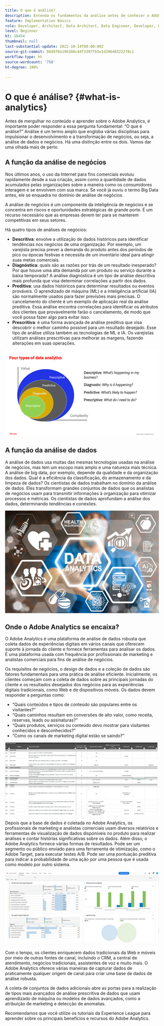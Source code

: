 ```yaml
---
title: O que é análise?
description: Entenda os fundamentos da análise antes de conhecer o Adobe Analytics
feature: Implementation Basics
role: Developer, Architect, Data Architect, Data Engineer, Developer, Leader, User
level: Beginner
kt: 10454
thumbnail: null
last-substantial-update: 2022-10-14T00:00:00Z
source-git-commit: 08d9f0a196306c44f3397fb5e1d396483222f8c1
workflow-type: ht
source-wordcount: '758'
ht-degree: 100%

---
```


# O que é análise? {#what-is-analytics}

Antes de mergulhar no conteúdo e aprender sobre o Adobe Analytics, é importante poder responder a essa pergunta fundamental: “O que é análise?” Análise é um termo amplo que engloba várias disciplinas para impulsionar o desenvolvimento e a transformação de negócios, ou seja, a análise de dados e negócios. Há uma distinção entre os dois. Vamos dar uma olhada mais de perto.

## A função da análise de negócios

Nos últimos anos, o uso da Internet para fins comerciais evoluiu rapidamente desde a sua criação, assim como a quantidade de dados acumulados pelas organizações sobre a maneira como os consumidores interagem e se envolvem com sua marca. Se você já ouviu o termo Big Data antes, ele se enquadra no domínio de análise de negócios.

A análise de negócios é um componente da inteligência de negócios e se concentra em riscos e oportunidades estratégicas de grande porte. É um recurso necessário que as empresas devem ter para se manterem competitivas em seus setores.

Há quatro tipos de análises de negócios:

* **Descritiva**: envolve a utilização de dados históricos para identificar tendências nos negócios de uma organização. Por exemplo, um varejista precisa prever a demanda do produto antes dos períodos de pico ou épocas festivas e necessita de um inventário ideal para atingir suas metas comerciais.
* **Diagnóstica**: quais são as razões por trás de um resultado inesperado? Por que houve uma alta demanda por um produto ou serviço durante a baixa temporada? A análise diagnóstica é um tipo de análise descritiva mais profunda que visa determinar correlações a partir dos dados.
* **Preditiva**: usa dados históricos para determinar resultados ou eventos prováveis. O aprendizado de máquina (ML) e a inteligência artificial (IA) são normalmente usados para fazer previsões mais precisas. O cancelamento do cliente é um exemplo de aplicação real da análise preditiva. Essa análise encontra correlações para identificar os atributos dos clientes que provavelmente farão o cancelamento, de modo que você possa fazer algo para evitar isso.
* **Prescritiva**: é uma forma avançada de análise preditiva que visa descobrir o melhor caminho possível para um resultado desejado. Esse tipo de análise utiliza também as tecnologias de ML e IA. Os varejistas utilizam análises prescritivas para melhorar as margens, fazendo alterações em suas operações.

![data-analytics-types](../what-can-aa-do-for-me/assets/data_analytics_types.png)

## A função da análise de dados

A análise de dados usa muitas das mesmas tecnologias usadas na análise de negócios, mas tem um escopo mais amplo e uma natureza mais técnica. A análise de big data, por exemplo, depende da qualidade e da organização dos dados. Qual é a eficiência da classificação, do armazenamento e da limpeza de dados? Os cientistas de dados trabalham no domínio da análise de dados. Eles transformam grandes conjuntos de dados que os analistas de negócios usam para transmitir informações à organização para otimizar processos e métricas. Os cientistas de dados aprofundam a análise dos dados, determinando tendências e conexões.

![data-analytics](../what-can-aa-do-for-me/assets/data_analytics.png)

## Onde o Adobe Analytics se encaixa?

O Adobe Analytics é uma plataforma de análise de dados robusta que coleta dados de experiências digitais em vários canais que oferecem suporte à jornada do cliente e fornece ferramentas para analisar os dados. É uma plataforma usada com frequência por profissionais de marketing e analistas comerciais para fins de análise de negócios.

Os requisitos de negócios, o design de dados e a coleção de dados são fatores fundamentais para uma prática de análise eficiente. Inicialmente, os clientes começam com a coleta de dados sobre as principais jornadas do cliente e os resultados desejados dos negócios para as experiências digitais tradicionais, como Web e de dispositivos móveis. Os dados devem responder a perguntas como:

* “Quais conteúdos e tipos de conteúdo são populares entre os visitantes?”
* “Quais caminhos resultam em conversões de alto valor, como receita, reservas, leads ou assinaturas?”
* “Quais produtos, serviços ou conteúdo devo mostrar para visitantes conhecidos e desconhecidos?”
* “Como os canais de marketing digital estão se saindo?”

![analytics-business-requirements](../what-can-aa-do-for-me/assets/analytics_business_requirements.png)

Depois que a base de dados é coletada no Adobe Analytics, os profissionais de marketing e analistas comerciais usam diversos relatórios e ferramentas de visualização de dados disponíveis no produto para realizar análises e contar histórias significativas sobre os dados. Além disso, o Adobe Analytics fornece várias formas de resultados. Pode ser um segmento ou público enviado para uma ferramenta de otimização, como o Adobe Target, para executar testes A/B. Pode ser uma pontuação preditiva para indicar a probabilidade de uma ação por uma pessoa que é usada como modelo por outro sistema.

![analytics-workspace-project](../what-can-aa-do-for-me/assets/analytics_workspace_project.png)

Com o tempo, os clientes enriquecem dados tradicionais da Web e móveis por meio de outras fontes de canal, incluindo o CRM, a central de atendimento, negócios tradicionais, assistentes de voz e muito mais. O Adobe Analytics oferece várias maneiras de capturar dados de praticamente qualquer origem de canal para criar uma base de dados de análise robusta.

A coleta de conjuntos de dados adicionais abre as portas para a realização de tipos mais avançados de análise prescritiva de dados que usam aprendizado de máquina ou modelos de dados avançados, como a atribuição de marketing e detecção de anomalias.

Recomendamos que você utilize os tutoriais da Experience League para aprender sobre os principais benefícios e recursos do Adobe Analytics.
